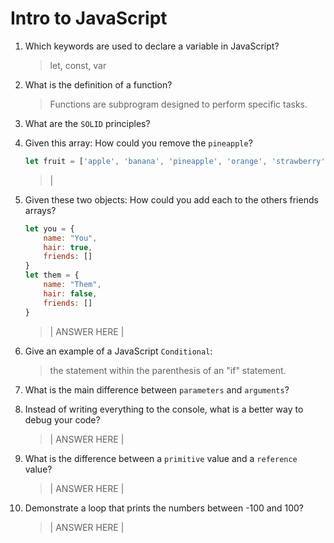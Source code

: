 # Intro to JavaScript
01. Which keywords are used to declare a variable in JavaScript?

    > let, const, var

02. What is the definition of a function?

    > Functions are subprogram designed to perform specific tasks.

03. What are the `SOLID` principles?

    > 

04. Given this array: How could you remove the `pineapple`?

    ```js
    let fruit = ['apple', 'banana', 'pineapple', 'orange', 'strawberry']
    ```

    > | 

05. Given these two objects: How could you add each to the others friends arrays?

    ```js
    let you = {
        name: "You",
        hair: true,
        friends: []
    }
    let them = {
        name: "Them",
        hair: false,
        friends: []
    }
    ```

    > | ANSWER HERE |

06. Give an example of a JavaScript `Conditional`:

    > the statement within the parenthesis of an "if" statement.

07. What is the main difference between `parameters` and `arguments`?

    > 

08. Instead of writing everything to the console, what is a better way to debug your code?

    > | ANSWER HERE |

09. What is the difference between a `primitive` value and a `reference` value?

    > | ANSWER HERE |

10. Demonstrate a loop that prints the numbers between -100 and 100?

    > | ANSWER HERE |
